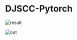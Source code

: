 # DJSCC-Pytorch
![result](https://github.com/user-attachments/assets/36ee72a5-d3e1-47d0-9289-e5947f61a8cc)


![out](https://github.com/MOSS-550U/DJSCC-Pytorch/assets/83499199/d1823db4-c89d-4ed8-8286-cbc1d8172534)
